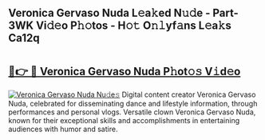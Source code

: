 ## Veronica Gervaso Nuda L𝚎a𝚔ed N𝚞𝚍e - Part-3WK Vi𝚍𝚎o P𝚑𝚘tos - H𝚘𝚝 O𝚗𝚕yf𝚊ns L𝚎a𝚔s Ca12q

# <h2><a href="http://kfc4taz.oniu.top/?m=Veronica+Gervaso+Nuda">🔗👉 🔴 Veronica Gervaso Nuda P𝚑ot𝚘𝚜 V𝚒d𝚎o</a></h2>

[![Veronica Gervaso Nuda Nu𝚍e𝚜](https://i.imgur.com/0qMVB7G.gif)](http://kfc4taz.oniu.top/?m=Veronica+Gervaso+Nuda)
Digital content creator Veronica Gervaso Nuda, celebrated for disseminating dance and lifestyle information, through performances and personal vlogs. Versatile clown Veronica Gervaso Nuda, known for their exceptional skills and accomplishments in entertaining audiences with humor and satire.  
